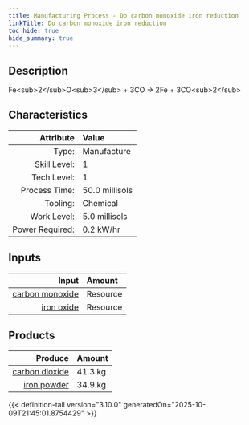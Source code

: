 ```yaml
---
title: Manufacturing Process - Do carbon monoxide iron reduction
linkTitle: Do carbon monoxide iron reduction
toc_hide: true
hide_summary: true
---
```

<!-- This is generated by the MarsSim HelpGenertor, do not edit. -->

## Description
Fe&lt;sub&gt;2&lt;/sub&gt;O&lt;sub&gt;3&lt;/sub&gt; + 3CO -&gt; 2Fe + 3CO&lt;sub&gt;2&lt;/sub&gt;

## Characteristics

| Attribute      | Value |
|--------:|:------|
|Type:|Manufacture|
|Skill Level:|1|
|Tech Level:|1|
|Process Time:|50.0 millisols|
|Tooling:|Chemical|
|Work Level:|5.0 millisols|
|Power Required:|0.2 kW/hr|

## Inputs

| Input      | Amount |
|--------:|:------|
|[carbon monoxide](/docs/definitions/resource/carbon-monoxide)|Resource|26.4 kg|
|[iron oxide](/docs/definitions/resource/iron-oxide)|Resource|50.0 kg|

## Products


| Produce      | Amount |
|--------:|:------|
|[carbon dioxide](/docs/definitions/resource/carbon-dioxide)|41.3 kg|
|[iron powder](/docs/definitions/resource/iron-powder)|34.9 kg|



{{< definition-tail version="3.10.0" generatedOn="2025-10-09T21:45:01.8754429" >}}



